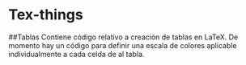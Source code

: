 # Tex-things

##Tablas
Contiene código relativo a creación de tablas en LaTeX. De momento hay un código para definir una escala de colores aplicable individualmente a cada celda de al tabla.
